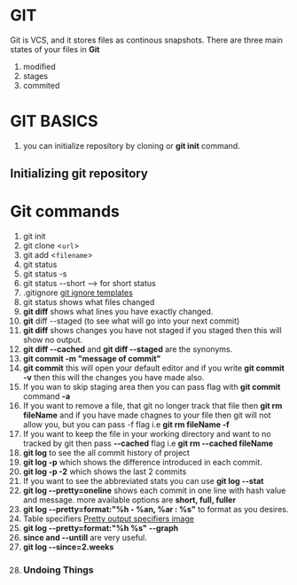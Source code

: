 # GIT
Git is VCS, and it stores files as continous snapshots.
There are three main states of your files in **Git**
1. modified
2. stages
3. commited

# GIT BASICS
1. you can initialize repository by cloning or **git init** command.
## Initializing git repository
# Git commands
1. git init
2. git clone <`url`>
3. git add <`filename`>
4. git status 
5. git status -s 
6. git status --short --> for short status 
7. .gitignore [git ignore templates](https://github.com/github/gitignore)
8. git status shows what files changed
9. **git diff** shows what lines you have exactly changed.
10. **git** diff --staged (to see what will go into your next commit)
11.  **git diff** shows changes you have not staged if you staged then this will show no output.
12.  __git diff --cached__ and __git diff --staged__ are the synonyms.
13.  __git commit -m "message of commit"__
14.  __git commit__ this will open your default editor and if you write __git commit -v__ then this will the changes you have made also.
15.  If you wan to skip staging area then you can pass flag with __git commit__ command  __-a__
16.  If you want to remove a file, that git no longer track that file then __git rm fileName__ and if you have made chagnes to your file then git will not allow you, but you can pass -f flag i.e __git rm fileName -f__
17. If you want to keep the file in your working directory and want to no tracked by git then pass __--cached__ flag i.e __git rm --cached fileName__
18.  __git log__ to see the all commit history of project
19.  __git log -p__ which shows the difference introduced in each commit.
20. __git log -p -2__ which shows the last 2 commits
21.  If you want to see the abbreviated stats you can use __git log --stat__
22.  __git log --pretty=oneline__ shows each commit in one line with hash value and message. more available options are __short, full, fuller__
23.  __git log --pretty=format:"%h - %an, %ar : %s"__ to format as you desires.
24.  Table specifiers [Pretty output specifiers image](https://i.ibb.co/6rfVR4p/git.png)
25.  __git log --pretty=format:"%h %s" --graph__
26.  __since and --untill__ are very useful.
27. __git log --since=2.weeks__
28.  ### Undoing Things

